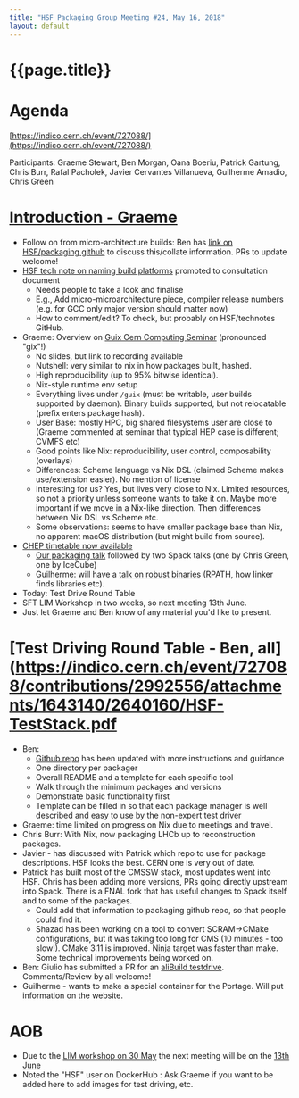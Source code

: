 ```yaml
---
title: "HSF Packaging Group Meeting #24, May 16, 2018"
layout: default
---
```


# {{page.title}}

Agenda
======
[https://indico.cern.ch/event/727088/](https://indico.cern.ch/event/727088/)

Participants: Graeme Stewart, Ben Morgan, Oana Boeriu, Patrick Gartung, Chris Burr, Rafal Pacholek, Javier Cervantes Villanueva, Guilherme Amadio, Chris Green

[Introduction - Graeme](https://indico.cern.ch/event/727088/contributions/2992555/attachments/1643141/2640438/HSF_Packaging_Group_Intro_2018-05-16.pdf)
===========================
- Follow on from micro-architecture builds: Ben has [link on HSF/packaging github](https://github.com/HSF/packaging/tree/master/istools) to discuss this/collate information. PRs to update welcome!
- [HSF tech note on naming build platforms](http://hepsoftwarefoundation.org/technical_notes.html) promoted to consultation document
  - Needs people to take a look and finalise
  - E.g., Add micro-microarchitecture piece, compiler release numbers (e.g. for GCC only major version should matter now)
  - How to comment/edit? To check, but probably on HSF/technotes GitHub.
- Graeme: Overview on [Guix Cern Computing Seminar](http://hepsoftwarefoundation.org/technical_notes.html) (pronounced "gix"!)
  - No slides, but link to recording available
  - Nutshell: very similar to nix in how packages built, hashed.
  - High reproducibility (up to 95% bitwise identical).
  - Nix-style runtime env setup
  - Everything lives under `/guix` (must be writable, user builds supported by daemon). Binary builds supported, but not relocatable (prefix enters package hash).
  - User Base: mostly HPC, big shared filesystems user are close to (Graeme commented at seminar that typical HEP case is different; CVMFS etc)
  - Good points like Nix: reproducibility, user control, composability (overlays)
  - Differences: Scheme language vs Nix DSL (claimed Scheme makes use/extension easier). No mention of license
  - Interesting for us? Yes, but lives very close to Nix. Limited resources, so not a priority unless someone wants to take it on. Maybe more important if we move in a Nix-like direction. Then differences between Nix DSL vs Scheme etc.
  - Some observations: seems to have smaller package base than Nix, no apparent macOS distribution (but might build from source).
- [CHEP timetable now available](https://indico.cern.ch/event/587955/timetable/#20180709)
  - [Our packaging talk](https://indico.cern.ch/event/587955/sessions/266674/#20180711) followed by two Spack talks (one by Chris Green, one by IceCube)
  - Guilherme: will have a [talk on robust binaries](https://indico.cern.ch/event/587955/contributions/2938043/) (RPATH, how linker finds libraries etc).
- Today: Test Drive Round Table
- SFT LIM Workshop in two weeks, so next meeting 13th June.
- Just let Graeme and Ben know of any material you'd like to present.


[Test Driving Round Table - Ben, all](https://indico.cern.ch/event/727088/contributions/2992556/attachments/1643140/2640160/HSF-TestStack.pdf
========================
- Ben:
  - [Github repo](https://github.com/HSF/packaging/tree/master/testdrive) has been updated with more instructions and guidance
  - One directory per packager
  - Overall README and a template for each specific tool
  - Walk through the minimum packages and versions
  - Demonstrate basic functionality first
  - Template can be filled in so that each package manager is well described and easy to use by the non-expert test driver
- Graeme: time limited on progress on Nix due to meetings and travel.
- Chris Burr: With Nix, now packaging LHCb up to reconstruction packages.
- Javier - has discussed with Patrick which repo to use for package descriptions. HSF looks the best. CERN one is very out of date.
- Patrick has built most of the CMSSW stack, most updates went into HSF. Chris has been adding more versions, PRs going directly upstream into Spack. There is a FNAL fork that has useful changes to Spack itself and to some of the packages.
  - Could add that information to packaging github repo, so that people could find it.
  - Shazad has been working on a tool to convert SCRAM->CMake configurations, but it was taking too long for CMS (10 minutes - too slow!). CMake 3.11 is improved. Ninja target was faster than make. Some technical improvements being worked on.
- Ben: Giulio has submitted a PR for an [aliBuild testdrive](https://github.com/HSF/packaging/pull/12). Comments/Review by all welcome!
- Guilherme - wants to make a special container for the Portage. Will put information on the website.

AOB
===
- Due to the [LIM workshop on 30 May](https://indico.cern.ch/event/720948/) the next meeting will be on the [13th June](https://indico.cern.ch/event/730538/)
- Noted the "HSF" user on DockerHub : Ask Graeme if you want to be added here to add images for test driving, etc.

